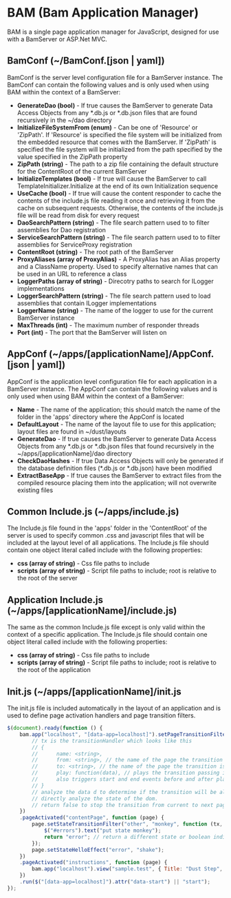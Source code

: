 BAM (Bam Application Manager)
=========

BAM is a single page application manager for JavaScript, designed for use with a BamServer or ASP.Net MVC.

BamConf (~/BamConf.[json | yaml])
---
BamConf is the server level configuration file for a BamServer instance.  The BamConf can contain the following values and is only used when using BAM within the context of a BamServer:

 - **GenerateDao (bool)** - If true causes the BamServer to generate Data Access Objects from any &ast;.db.js or &ast;.db.json files that are found recursively in the ~/dao directory
 - **InitializeFileSystemFrom (enum)** - Can be one of 'Resource' or 'ZipPath'.  If 'Resource' is specified the file system will be initialized from the embedded resource that comes with the BamServer.  If 'ZipPath' is specified the file system will be initialized from the path specified by the value specified in the ZipPath property
 - **ZipPath (string)** - The path to a zip file containing the default structure for the ContentRoot of the current BamServer
 - **InitializeTemplates (bool)** - If true will cause the BamServer to call TemplateInitializer.Initialize at the end of its own Initialization sequence
 - **UseCache (bool)** - If true will cause the content responder to cache the contents of the include.js file reading it once and retrieving it from the cache on subsequent requests.  Otherwise, the contents of the include.js file will be read from disk for every request
 - **DaoSearchPattern (string)** - The file search pattern used to to filter assemblies for Dao registration
 - **ServiceSearchPattern (string)** - The file search pattern used to to filter assemblies for ServiceProxy registration
 - **ContentRoot (string)** - The root path of the BamServer
 - **ProxyAliases (array of ProxyAlias)** - A ProxyAlias has an Alias property and a ClassName property.  Used to specify alternative names that can be used in an URL to reference a class
 - **LoggerPaths (array of string)** - Direcotry paths to search for ILogger implementations 
 - **LoggerSearchPattern (string)** - The file search pattern used to load assemblies that contain ILogger implementations
 - **LoggerName (string)** - The name of the logger to use for the current BamServer instance
 - **MaxThreads (int)** - The maximum number of responder threads
 - **Port (int)** - The port that the BamServer will listen on

AppConf (~/apps/[applicationName]/AppConf.[json | yaml])
---
AppConf is the application level configuration file for each application in a BamServer instance.  The AppConf can contain the following values and is only used when using BAM within the context of a BamServer:

 - **Name** - The name of the application; this should match the name of the folder in the 'apps' directory where the AppConf is located
 - **DefaultLayout** - The name of the layout file to use for this application; layout files are found in ~/dust/layouts
 - **GenerateDao** - If true causes the BamServer to generate Data Access Objects from any &ast;.db.js or &ast;.db.json files that found recursively in the ~/apps/[applicationName]/dao directory
 - **CheckDaoHashes** - If true Data Access Objects will only be generated if the database definition files (&ast;.db.js or &ast;.db.json) have been modified
 - **ExtractBaseApp** - If true causes the BamServer to extract files from the compiled resource placing them into the application; will not overwrite existing files

Common Include.js (~/apps/include.js)
---
The Include.js file found in the 'apps' folder in the 'ContentRoot' of the server is used to specify common .css and javascript files that will be included at the layout level of all applications.  The Include.js file should contain one object literal called include with the following properties:
- **css (array of string)** - Css file paths to include
- **scripts (array of string)** - Script file paths to include; root is relative to the root of the server

Application Include.js (~/apps/[applicationName]/include.js)
---
The same as the common Include.js file except is only valid within the context of a specific application.  The Include.js file should contain one object literal called include with the following properties:
- **css (array of string)** - Css file paths to include
- **scripts (array of string)** - Script file paths to include; root is relative to the root of the application

Init.js (~/apps/[applicationName]/init.js
---
The init.js file is included automatically in the layout of an application and is used to define page activation handlers and page transition filters.

```js
$(document).ready(function () {
    bam.app("localhost", "[data-app=localhost]").setPageTransitionFilter("current", "next", function (tx, d) {
        // tx is the transitionHandler which looks like this
        // {
        //      name: <string>,
        //      from: <string>, // the name of the page the transition is from
        //      to: <string>, // the name of the page the transition is to
        //      play: function(data), // plays the transition passing in optional data
        //      also triggers start and end events before and after play
        // }
        // analyze the data d to determine if the transition will be allowed or
        // directly analyze the state of the dom.
        // return false to stop the transition from current to next page
    })
    .pageActivated("contentPage", function (page) {
        page.setStateTransitionFilter("other", "monkey", function (tx, d) {
            $("#errors").text("put state monkey");
            return "error"; // return a different state or boolean indicating whether to allow the transition
        });
        page.setStateHelloEffect("error", "shake");
    })
    .pageActivated("instructions", function (page) {
        bam.app("localhost").view("sample.test", { Title: "Dust Step", Details: "These are the details" }, ".dustTarget");
    })
    .run($("[data-app=localhost]").attr("data-start") || "start");
});
```


















    